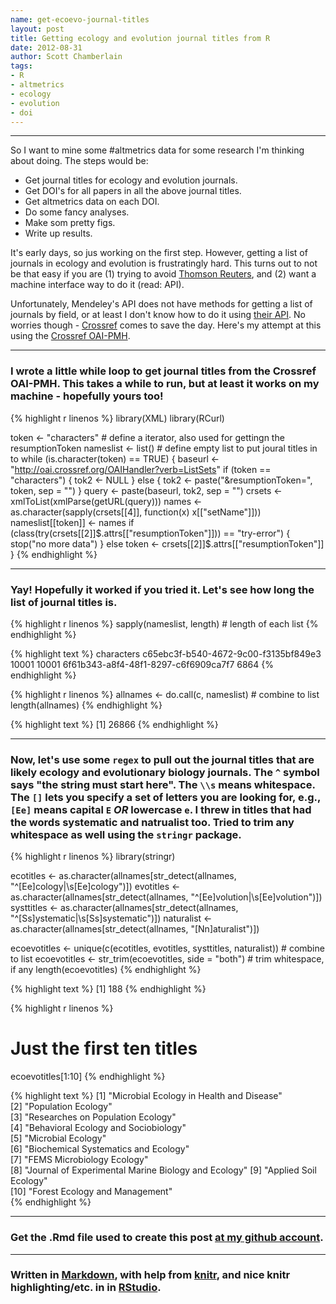 ```yaml
---
name: get-ecoevo-journal-titles
layout: post
title: Getting ecology and evolution journal titles from R
date: 2012-08-31
author: Scott Chamberlain
tags: 
- R
- altmetrics
- ecology
- evolution
- doi
---
```



*********

So I want to mine some #altmetrics data for some research I'm thinking about doing.  The steps would be: 

+ Get journal titles for ecology and evolution journals. 
+ Get DOI's for all papers in all the above journal titles. 
+ Get altmetrics data on each DOI. 
+ Do some fancy analyses. 
+ Make som pretty figs. 
+ Write up results. 

It's early days, so jus working on the first step.  However, getting a list of journals in ecology and evolution is frustratingly hard.  This turns out to not be that easy if you are (1) trying to avoid [Thomson Reuters](http://thomsonreuters.com/), and (2) want a machine interface way to do it (read: API). 

Unfortunately, Mendeley's API does not have methods for getting a list of journals by field, or at least I don't know how to do it using [their API](http://apidocs.mendeley.com/).  No worries though - [Crossref](http://crossref.org/) comes to save the day.   Here's my attempt at this using the [Crossref OAI-PMH](http://help.crossref.org/#using_oai_pmh).

*********

### I wrote a little while loop to get journal titles from the Crossref OAI-PMH. This takes a while to run, but at least it works on my machine - hopefully yours too!

{% highlight r linenos %}
library(XML)
library(RCurl)

token <- "characters"  # define a iterator, also used for gettingn the resumptionToken
nameslist <- list()  # define empty list to put joural titles in to
while (is.character(token) == TRUE) {
    baseurl <- "http://oai.crossref.org/OAIHandler?verb=ListSets"
    if (token == "characters") {
        tok2 <- NULL
    } else {
        tok2 <- paste("&resumptionToken=", token, sep = "")
    }
    query <- paste(baseurl, tok2, sep = "")
    crsets <- xmlToList(xmlParse(getURL(query)))
    names <- as.character(sapply(crsets[[4]], function(x) x[["setName"]]))
    nameslist[[token]] <- names
    if (class(try(crsets[[2]]$.attrs[["resumptionToken"]])) == "try-error") {
        stop("no more data")
    } else token <- crsets[[2]]$.attrs[["resumptionToken"]]
}
{% endhighlight %}


*********

### Yay!  Hopefully it worked if you tried it.  Let's see how long the list of journal titles is. 

{% highlight r linenos %}
sapply(nameslist, length)  # length of each list
{% endhighlight %}



{% highlight text %}
                          characters c65ebc3f-b540-4672-9c00-f3135bf849e3 
                               10001                                10001 
6f61b343-a8f4-48f1-8297-c6f6909ca7f7 
                                6864 
{% endhighlight %}



{% highlight r linenos %}
allnames <- do.call(c, nameslist)  # combine to list
length(allnames)
{% endhighlight %}



{% highlight text %}
[1] 26866
{% endhighlight %}


*********


### Now, let's use some `regex` to pull out the journal titles that are likely ecology and evolutionary biology journals.  The `^` symbol says "the string must start here". The `\\s` means whitespace.  The `[]` lets you specify a set of letters you are looking for, e.g., `[Ee]` means capital `E` *OR* lowercase `e`.  I threw in titles that had the words systematic and natrualist too.  Tried to trim any whitespace as well using the `stringr` package. 

{% highlight r linenos %}
library(stringr)

ecotitles <- as.character(allnames[str_detect(allnames, "^[Ee]cology|\\s[Ee]cology")])
evotitles <- as.character(allnames[str_detect(allnames, "^[Ee]volution|\\s[Ee]volution")])
systtitles <- as.character(allnames[str_detect(allnames, "^[Ss]ystematic|\\s[Ss]systematic")])
naturalist <- as.character(allnames[str_detect(allnames, "[Nn]aturalist")])

ecoevotitles <- unique(c(ecotitles, evotitles, systtitles, naturalist))  # combine to list
ecoevotitles <- str_trim(ecoevotitles, side = "both")  # trim whitespace, if any
length(ecoevotitles)
{% endhighlight %}



{% highlight text %}
[1] 188
{% endhighlight %}



{% highlight r linenos %}

# Just the first ten titles
ecoevotitles[1:10]
{% endhighlight %}



{% highlight text %}
 [1] "Microbial Ecology in Health and Disease"           
 [2] "Population Ecology"                                
 [3] "Researches on Population Ecology"                  
 [4] "Behavioral Ecology and Sociobiology"               
 [5] "Microbial Ecology"                                 
 [6] "Biochemical Systematics and Ecology"               
 [7] "FEMS Microbiology Ecology"                         
 [8] "Journal of Experimental Marine Biology and Ecology"
 [9] "Applied Soil Ecology"                              
[10] "Forest Ecology and Management"                     
{% endhighlight %}

*********

### Get the .Rmd file used to create this post [at my github account](https://github.com/sckott/sckott.github.io/tree/master/_drafts/2012-08-30-get-ecoevo-journal-titles.Rmd).

*********

### Written in [Markdown](http://daringfireball.net/projects/markdown/), with help from [knitr](http://yihui.name/knitr/), and nice knitr highlighting/etc. in in [RStudio](http://rstudio.org/).
